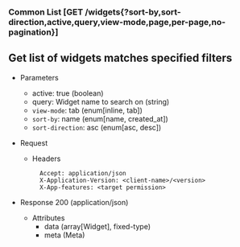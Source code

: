 ### Common List [GET /widgets{?sort-by,sort-direction,active,query,view-mode,page,per-page,no-pagination}]

## **Get list of widgets matches specified filters**

+ Parameters
    + active: true (boolean)
    + query: Widget name to search on (string)
    + `view-mode`: tab (enum[inline, tab])
    + `sort-by`: name (enum[name, created_at])
    + `sort-direction`: asc (enum[asc, desc])
    <!-- include(../pagination_parameters.md) -->

+ Request
    + Headers
    
            Accept: application/json
            X-Application-Version: <client-name>/<version>
            X-App-features: <target permission>

+ Response 200 (application/json)
    + Attributes
        + data (array[Widget], fixed-type)
        + meta (Meta)

<!-- include(../error_responses.md) -->

